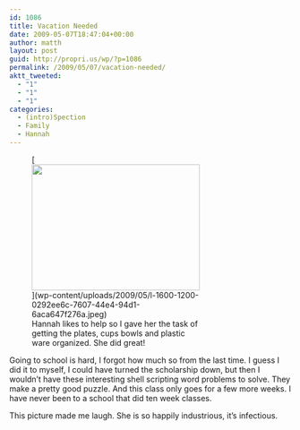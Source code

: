 ```yaml
---
id: 1086
title: Vacation Needed
date: 2009-05-07T18:47:04+00:00
author: matth
layout: post
guid: http://propri.us/wp/?p=1086
permalink: /2009/05/07/vacation-needed/
aktt_tweeted:
  - "1"
  - "1"
  - "1"
categories:
  - (intro)Spection
  - Family
  - Hannah
---
```

<figure id="attachment_364" style="width: 300px" class="wp-caption alignleft">[<img class="size-full wp-image-364  " title="Making Dinner" src="http://localhost/wp-content/uploads/2009/05/l-1600-1200-0292ee6c-7607-44e4-94d1-6aca647f276a.jpeg" alt="" width="300" height="225" />](wp-content/uploads/2009/05/l-1600-1200-0292ee6c-7607-44e4-94d1-6aca647f276a.jpeg)<figcaption class="wp-caption-text">Hannah likes to help so I gave her the task of getting the plates, cups bowls and plastic ware organized. She did great!</figcaption></figure> 

Going to school is hard, I forgot how much so from the last time. I guess I did it to myself, I could have turned the scholarship down, but then I wouldn&#8217;t have these interesting shell scripting word problems to solve. They make a pretty good puzzle. And this class only goes for a few more weeks. I have never been to a school that did ten week classes. 

This picture made me laugh. She is so happily industrious, it&#8217;s infectious.